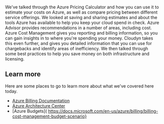 We've talked through the Azure Pricing Calculator and how you can use it to estimate your costs on Azure, as well as compare pricing between different service offerings. We looked at saving and sharing estimates and about the tools Azure has available to help you keep your cloud spend in check. Azure Advisor provides recommendations in a number of areas, including cost. Azure Cost Management gives you reporting and billing information, so you can gain insights in to where you're spending your money. Cloudyn takes this even further, and gives you detailed information that you can use for chargebacks and identify areas of inefficiency. We then talked through some best practices to help you save money on both infrastructure and licensing.

## Learn more

Here are some places to go to learn more about what we've covered here today.

- [Azure Billing Documentation](https://docs.microsoft.com/en-us/azure/billing/)
- [Azure Architecture Center](https://docs.microsoft.com/en-us/azure/architecture/)
- [Azure Budgets]( https://docs.microsoft.com/en-us/azure/billing/billing-cost-management-budget-scenario}



